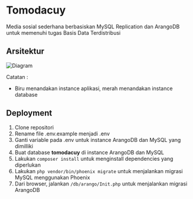 # Tomodacuy
Media sosial sederhana berbasiskan MySQL Replication dan ArangoDB untuk memenuhi tugas Basis Data Terdistribusi

## Arsitektur
![Diagram](https://user-images.githubusercontent.com/24503760/146660558-b83c3687-8af7-48e6-bda0-5cc23485438a.png)

Catatan :
- Biru menandakan instance aplikasi, merah menandakan instance database

## Deployment
1. Clone repositori
2. Rename file .env.example menjadi .env
3. Ganti variable pada .env untuk instance ArangoDB dan MySQL yang dimilliki
4. Buat database **tomodacuy** di instance ArangoDB dan MySQL
5. Lakukan `composer install` untuk menginstall dependencies yang diperlukan
6. Lakukan `php vendor/bin/phoenix migrate` untuk menjalankan migrasi MySQL menggunakan Phoenix
7. Dari browser, jalankan `/db/arango/Init.php` untuk menjalankan migrasi ArangoDB
